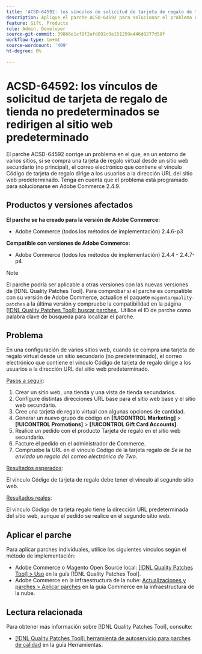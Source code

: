 ```yaml
---
title: 'ACSD-64592: los vínculos de solicitud de tarjeta de regalo de tienda no predeterminados se redirigen al sitio web predeterminado'
description: Aplique el parche ACSD-64592 para solucionar el problema en el que, en una configuración de varios sitios web, cuando se compra una tarjeta de regalo virtual desde el sitio web secundario (no predeterminado), el vínculo Código de tarjeta de regalo del correo electrónico tiene la dirección URL predeterminada del sitio web.
feature: Gift, Products
role: Admin, Developer
source-git-commit: 39866e1cf8f2afd892c9e151259a446d0277d58f
workflow-type: tm+mt
source-wordcount: '409'
ht-degree: 0%

---
```



# ACSD-64592: los vínculos de solicitud de tarjeta de regalo de tienda no predeterminados se redirigen al sitio web predeterminado

El parche ACSD-64592 corrige un problema en el que, en un entorno de varios sitios, si se compra una tarjeta de regalo virtual desde un sitio web secundario (no principal), el correo electrónico que contiene el vínculo Código de tarjeta de regalo dirige a los usuarios a la dirección URL del sitio web predeterminado. Tenga en cuenta que el problema está programado para solucionarse en Adobe Commerce 2.4.9.

## Productos y versiones afectados

**El parche se ha creado para la versión de Adobe Commerce:**

* Adobe Commerce (todos los métodos de implementación) 2.4.6-p3

**Compatible con versiones de Adobe Commerce:**

* Adobe Commerce (todos los métodos de implementación) 2.4.4 - 2.4.7-p4

>[!NOTE]
>
>El parche podría ser aplicable a otras versiones con las nuevas versiones de [!DNL Quality Patches Tool]. Para comprobar si el parche es compatible con su versión de Adobe Commerce, actualice el paquete `magento/quality-patches` a la última versión y compruebe la compatibilidad en la página [[!DNL Quality Patches Tool]: buscar parches ](https://experienceleague.adobe.com/tools/commerce-quality-patches/index.html). Utilice el ID de parche como palabra clave de búsqueda para localizar el parche.

## Problema

En una configuración de varios sitios web, cuando se compra una tarjeta de regalo virtual desde un sitio secundario (no predeterminado), el correo electrónico que contiene el vínculo Código de tarjeta de regalo dirige a los usuarios a la dirección URL del sitio web predeterminado.

<u>Pasos a seguir</u>:

1. Crear un sitio web, una tienda y una vista de tienda secundarios.
1. Configure distintas direcciones URL base para el sitio web base y el sitio web secundario.
1. Cree una tarjeta de regalo virtual con algunas opciones de cantidad.
1. Generar un nuevo grupo de código en **[!UICONTROL Marketing]** > **[!UICONTROL Promotions]** > **[!UICONTROL Gift Card Accounts]**.
1. Realice un pedido con el producto Tarjeta de regalo en el sitio web secundario.
1. Facture el pedido en el administrador de Commerce.
1. Compruebe la URL en el vínculo Código de la tarjeta regalo de *Se le ha enviado un regalo del correo electrónico de Two*.

<u>Resultados esperados</u>:

El vínculo Código de tarjeta de regalo debe tener el vínculo al segundo sitio web.

<u>Resultados reales</u>:

El vínculo Código de tarjeta regalo tiene la dirección URL predeterminada del sitio web, aunque el pedido se realice en el segundo sitio web.

## Aplicar el parche

Para aplicar parches individuales, utilice los siguientes vínculos según el método de implementación:

* Adobe Commerce o Magento Open Source local: [[!DNL Quality Patches Tool] > Uso](/help/tools/quality-patches-tool/usage.md) en la guía [!DNL Quality Patches Tool].
* Adobe Commerce en la infraestructura de la nube: [Actualizaciones y parches > Aplicar parches](https://experienceleague.adobe.com/docs/commerce-cloud-service/user-guide/develop/upgrade/apply-patches.html) en la guía Commerce en la infraestructura de la nube.

## Lectura relacionada

Para obtener más información sobre [!DNL Quality Patches Tool], consulte:
* [[!DNL Quality Patches Tool]: herramienta de autoservicio para parches de calidad](/help/tools/quality-patches-tool/quality-patches-tool-to-self-serve-quality-patches.md) en la guía Herramientas.
